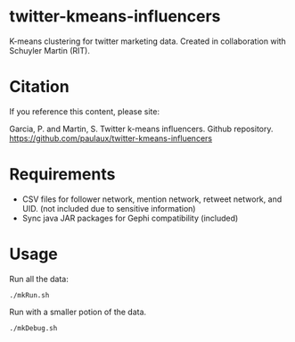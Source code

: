 # twitter-kmeans-influencers

K-means clustering for twitter marketing data. Created in collaboration with Schuyler Martin (RIT).

# Citation
If you reference this content, please site:

Garcia, P. and Martin, S. Twitter k-means influencers. Github repository. https://github.com/paulaux/twitter-kmeans-influencers

# Requirements 
- CSV files for follower network, mention network, retweet network, and UID. (not included due to sensitive information)
- Sync java JAR packages for Gephi compatibility  (included)

# Usage

Run all the data:
```
./mkRun.sh 
```

Run with a smaller potion of the data.
```
./mkDebug.sh
```